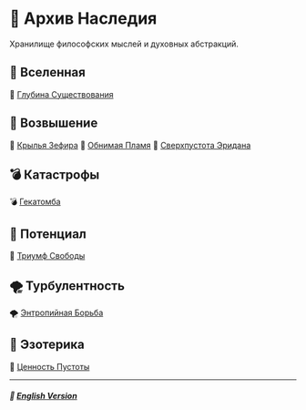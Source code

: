 # 📁 Архив Наследия
<p align="justify">Хранилище философских мыслей и духовных абстракций.</p>

## 🌌 Вселенная
🌌 [Глубина Существования](universal/depth_of_existence/russian.md)

## 🌟 Возвышение
🌟 [Крылья Зефира](ascension/the_wings_of_zephyr/russian.md)
🌟 [Обнимая Пламя](ascension/embracing_the_flame/russian.md)
🌟 [Сверхпустота Эридана](ascension/eridanus_supervoid/russian.md)

## 💣 Катастрофы
💣 [Гекатомба](catastrophical/the_hecatomb/russian.md)

## 🌱 Потенциал
🌱 [Триумф Свободы](potential/the_triumph_of_freedom/russian.md)

## 🌪️ Турбулентность
🌪️ [Энтропийная Борьба](turbulence/entropic_struggle/russian.md)

## 🔮 Эзотерика
🔮 [Ценность Пустоты](esoterical/the_value_of_emptiness/russian.md)

***

##### 🗽 [English Version](index.md)
